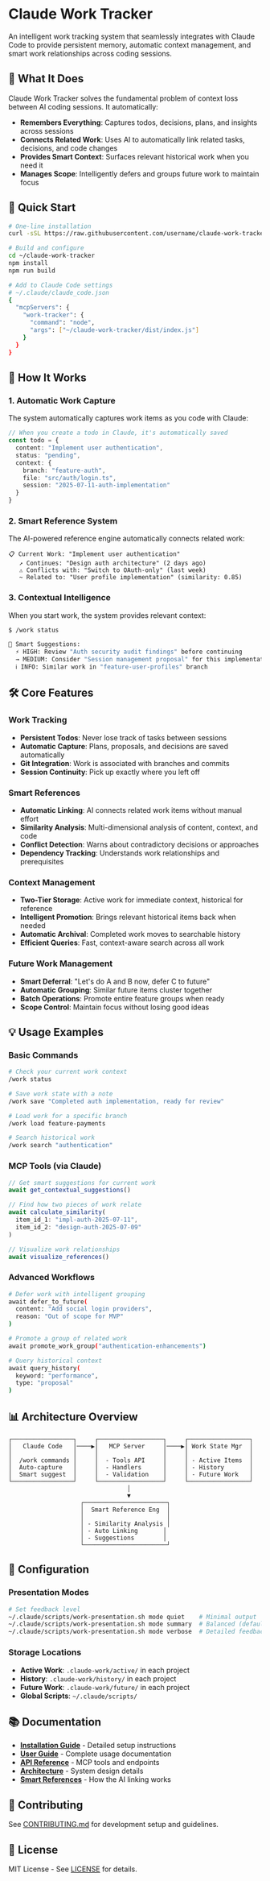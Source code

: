 # Claude Work Tracker

An intelligent work tracking system that seamlessly integrates with Claude Code to provide persistent memory, automatic context management, and smart work relationships across coding sessions.

## 🎯 What It Does

Claude Work Tracker solves the fundamental problem of context loss between AI coding sessions. It automatically:

- **Remembers Everything**: Captures todos, decisions, plans, and insights across sessions
- **Connects Related Work**: Uses AI to automatically link related tasks, decisions, and code changes
- **Provides Smart Context**: Surfaces relevant historical work when you need it
- **Manages Scope**: Intelligently defers and groups future work to maintain focus

## 🚀 Quick Start

```bash
# One-line installation
curl -sSL https://raw.githubusercontent.com/username/claude-work-tracker/main/install.sh | bash

# Build and configure
cd ~/claude-work-tracker
npm install
npm run build

# Add to Claude Code settings
# ~/.claude/claude_code.json
{
  "mcpServers": {
    "work-tracker": {
      "command": "node",
      "args": ["~/claude-work-tracker/dist/index.js"]
    }
  }
}
```

## 📖 How It Works

### 1. Automatic Work Capture

The system automatically captures work items as you code with Claude:

```typescript
// When you create a todo in Claude, it's automatically saved
const todo = {
  content: "Implement user authentication",
  status: "pending",
  context: {
    branch: "feature-auth",
    file: "src/auth/login.ts",
    session: "2025-07-11-auth-implementation"
  }
}
```

### 2. Smart Reference System

The AI-powered reference engine automatically connects related work:

```
📋 Current Work: "Implement user authentication"
   ↗ Continues: "Design auth architecture" (2 days ago)
   ⚠ Conflicts with: "Switch to OAuth-only" (last week)
   ~ Related to: "User profile implementation" (similarity: 0.85)
```

### 3. Contextual Intelligence

When you start work, the system provides relevant context:

```bash
$ /work status

🧠 Smart Suggestions:
  ⚡ HIGH: Review "Auth security audit findings" before continuing
  → MEDIUM: Consider "Session management proposal" for this implementation
  ℹ INFO: Similar work in "feature-user-profiles" branch
```

## 🛠️ Core Features

### Work Tracking
- **Persistent Todos**: Never lose track of tasks between sessions
- **Automatic Capture**: Plans, proposals, and decisions are saved automatically
- **Git Integration**: Work is associated with branches and commits
- **Session Continuity**: Pick up exactly where you left off

### Smart References
- **Automatic Linking**: AI connects related work items without manual effort
- **Similarity Analysis**: Multi-dimensional analysis of content, context, and code
- **Conflict Detection**: Warns about contradictory decisions or approaches
- **Dependency Tracking**: Understands work relationships and prerequisites

### Context Management
- **Two-Tier Storage**: Active work for immediate context, historical for reference
- **Intelligent Promotion**: Brings relevant historical items back when needed
- **Automatic Archival**: Completed work moves to searchable history
- **Efficient Queries**: Fast, context-aware search across all work

### Future Work Management
- **Smart Deferral**: "Let's do A and B now, defer C to future"
- **Automatic Grouping**: Similar future items cluster together
- **Batch Operations**: Promote entire feature groups when ready
- **Scope Control**: Maintain focus without losing good ideas

## 💡 Usage Examples

### Basic Commands

```bash
# Check your current work context
/work status

# Save work state with a note
/work save "Completed auth implementation, ready for review"

# Load work for a specific branch
/work load feature-payments

# Search historical work
/work search "authentication"
```

### MCP Tools (via Claude)

```typescript
// Get smart suggestions for current work
await get_contextual_suggestions()

// Find how two pieces of work relate
await calculate_similarity(
  item_id_1: "impl-auth-2025-07-11",
  item_id_2: "design-auth-2025-07-09"
)

// Visualize work relationships
await visualize_references()
```

### Advanced Workflows

```bash
# Defer work with intelligent grouping
await defer_to_future(
  content: "Add social login providers",
  reason: "Out of scope for MVP"
)

# Promote a group of related work
await promote_work_group("authentication-enhancements")

# Query historical context
await query_history(
  keyword: "performance",
  type: "proposal"
)
```

## 📊 Architecture Overview

```
┌─────────────────┐     ┌──────────────────┐     ┌─────────────────┐
│   Claude Code   │────▶│   MCP Server     │────▶│ Work State Mgr  │
│                 │     │                  │     │                 │
│  /work commands │     │  - Tools API     │     │ - Active Items  │
│  Auto-capture   │     │  - Handlers      │     │ - History       │
│  Smart suggest  │     │  - Validation    │     │ - Future Work   │
└─────────────────┘     └──────────────────┘     └─────────────────┘
                                 │
                                 ▼
                    ┌───────────────────────┐
                    │  Smart Reference Eng  │
                    │                       │
                    │ - Similarity Analysis │
                    │ - Auto Linking       │
                    │ - Suggestions        │
                    └───────────────────────┘
```

## 🔧 Configuration

### Presentation Modes

```bash
# Set feedback level
~/.claude/scripts/work-presentation.sh mode quiet    # Minimal output
~/.claude/scripts/work-presentation.sh mode summary  # Balanced (default)
~/.claude/scripts/work-presentation.sh mode verbose  # Detailed feedback
```

### Storage Locations

- **Active Work**: `.claude-work/active/` in each project
- **History**: `.claude-work/history/` in each project
- **Future Work**: `.claude-work/future/` in each project
- **Global Scripts**: `~/.claude/scripts/`

## 📚 Documentation

- [**Installation Guide**](docs/installation.md) - Detailed setup instructions
- [**User Guide**](docs/user-guide.md) - Complete usage documentation
- [**API Reference**](docs/api-reference.md) - MCP tools and endpoints
- [**Architecture**](docs/architecture.md) - System design details
- [**Smart References**](docs/smart-references.md) - How the AI linking works

## 🤝 Contributing

See [CONTRIBUTING.md](CONTRIBUTING.md) for development setup and guidelines.

## 📄 License

MIT License - See [LICENSE](LICENSE) for details.